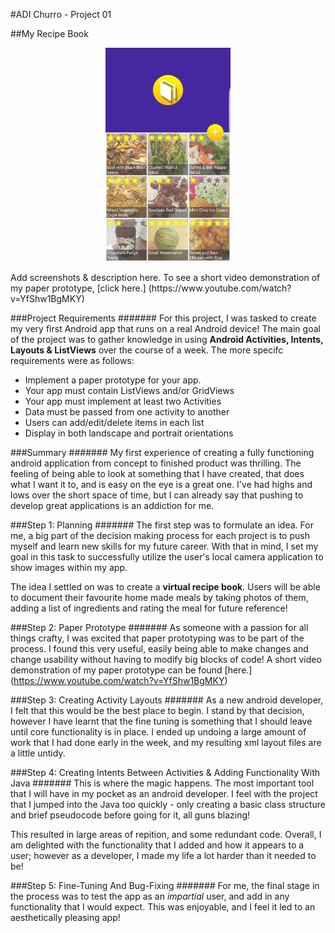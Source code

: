 #ADI Churro - Project 01

##My Recipe Book
<p align="center">
<img src="./Screenshots/home_activity.png" width="200">
</p>
Add screenshots & description here. To see a short video demonstration of my paper prototype, [click here.] (https://www.youtube.com/watch?v=YfShw1BgMKY)

###Project Requirements
#######
For this project, I was tasked to create my very first Android app that runs on a real Android device! The main goal of the project was to gather knowledge in using **Android Activities, Intents, Layouts & ListViews** over the course of a week. The more specifc requirements were as follows:

- Implement a paper prototype for your app.
- Your app must contain ListViews and/or GridViews
- Your app must implement at least two Activities
- Data must be passed from one activity to another
- Users can add/edit/delete items in each list
- Display in both landscape and portrait orientations

###Summary
#######
My first experience of creating a fully functioning android application from concept to finished product was thrilling. The feeling of being able to look at something that I have created, that does what I want it to, and is easy on the eye is a great one. I've had highs and lows over the short space of time, but I can already say that pushing to develop great applications is an addiction for me.

###Step 1: Planning
#######
The first step was to formulate an idea. For me, a big part of the decision making process for each project is to push myself and learn new skills for my future career. With that in mind, I set my goal in this task to successfully utilize the user's local camera application to show images within my app.

The idea I settled on was to create a **virtual recipe book**. Users will be able to document their favourite home made meals by taking photos of them, adding a list of ingredients and rating the meal for future reference!

###Step 2: Paper Prototype
#######
As someone with a passion for all things crafty, I was excited that paper prototyping was to be part of the process. I found this very useful, easily being able to make changes and change usability without having to modify big blocks of code! A short video demonstration of my paper prototype can be found [here.] (https://www.youtube.com/watch?v=YfShw1BgMKY)

###Step 3: Creating Activity Layouts
#######
As a new android developer, I felt that this would be the best place to begin. I stand by that decision, however I have learnt that the fine tuning is something that I should leave until core functionality is in place. I ended up undoing a large amount of work that I had done early in the week, and my resulting xml layout files are a little untidy.

###Step 4: Creating Intents Between Activities & Adding Functionality With Java
#######
This is where the magic happens. The most important tool that I will have in my pocket as an android developer. I feel with the project that I jumped into the Java too quickly - only creating a basic class structure and brief pseudocode before going for it, all guns blazing!

This resulted in large areas of repition, and some redundant code. Overall, I am delighted with the functionality that I added and how it appears to a user; however as a developer, I made my life a lot harder than it needed to be!

###Step 5: Fine-Tuning And Bug-Fixing
#######
For me, the final stage in the process was to test the app as an *impartial* user, and add in any functionality that I would expect. This was enjoyable, and I feel it led to an aesthetically pleasing app!
